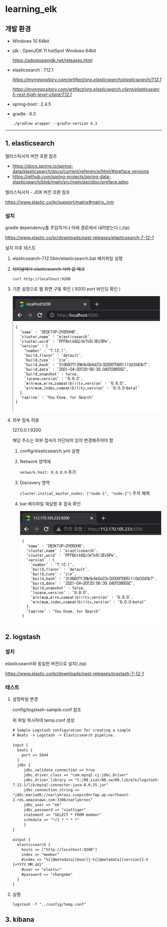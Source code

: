 # learning_elk

## 개발 환경

- Windows 10 64bit

- jdk : OpenJDK 11 hotSpot Windows 64bit

  https://adoptopenjdk.net/releases.html

- elasticsearch : 7.12.1

  *https://mvnrepository.com/artifact/org.elasticsearch/elasticsearch/7.12.1*
  
  *https://mvnrepository.com/artifact/org.elasticsearch.client/elasticsearch-rest-high-level-client/7.12.1*
  
- spring-boot : 2.4.5

- gradle : 6.3

  ```
  ./gradlew wrapper --gradle-version 6.3
  ```



<hr>

## 1. elasticsearch

엘라스틱서치 버전 호환 참조

- https://docs.spring.io/spring-data/elasticsearch/docs/current/reference/html/#preface.versions
- https://github.com/spring-projects/spring-data-elasticsearch/blob/main/src/main/asciidoc/preface.adoc

엘라스틱서치 - JDK 버전 호환 참조

https://www.elastic.co/kr/support/matrix#matrix_jvm



### 설치

gradle dependency를 주입하거나 아래 경로에서 내려받는다.(.zip)

https://www.elastic.co/kr/downloads/past-releases/elasticsearch-7-12-1



설치 이후 테스트

1. elasticsearch-7.12.1/bin/elasticsearch.bat 배치파일 실행

2. ~~터미널에서 elasticsearch 서버 값 체크~~

   ```
   curl http://localhost:9200
   ```
   
3. 기존 설정으로 웹 화면 구동 확인 ( 9200 port 바인딩 확인 )

   ![\image\es_server_text.png](\image\es_server_test.png)

   

4. 외부 접속 허용

   127.0.0.1:9200

   해당 주소는 외부 접속이 차단되어 있어 변경해주어야 함

   1. config/elasticsearch.yml 실행

   2. Network 영역에 

      ```network.host: 0.0.0.0``` 추가

   3. Discovery 영역

      ```cluster.initial_master_nodes: ["node-1", "node-2"]``` 주석 해제

   4. bat 배치파일 재실행 후 접속 확인

      ![\image\es_server_test_local_ip.png](\image\es_server_test_local_ip.png)

   







## 2. logstash

### 설치

elasticsearch와 동일한 버전으로 설치(.zip)

https://www.elastic.co/kr/downloads/past-releases/logstash-7-12-1



### 테스트

1. 설정파일 변경

   config/logstash-sample.conf 참조

   위 파일 복사하여 temp.conf 생성

   ```
   # Sample Logstash configuration for creating a simple
   # Beats -> Logstash -> Elasticsearch pipeline.
   
   input {
     beats {
       port => 5044
     }
     jdbc {
        jdbc_validate_connection => true
        jdbc_driver_class => "com.mysql.cj.jdbc.Driver"
        jdbc_driver_library => "C:/00.siat/00.sw/00.lib/elk/logstash-7.12.1/lib/mysql-connector-java-8.0.25.jar"
        jdbc_connection_string => "jdbc:mariadb://earlykross.cuopsz9nr7wp.ap-northeast-2.rds.amazonaws.com:3306/earlykross"
        jdbc_user => "ek"
        jdbc_password => "siattiger"
        statement => "SELECT * FROM member"
        schedule => "*/1 * * * *"
        }
   }
   
   output {
     elasticsearch {
       hosts => ["http://localhost:9200"]
       index => "member"
       #index => "%{[@metadata][beat]}-%{[@metadata][version]}-%{+YYYY.MM.dd}"
       #user => "elastic"
       #password => "changeme"
     }
   }
   ```

2. 실행

   ```
   logstash -f "../config/temp.conf"
   ```

   



## 3. kibana

